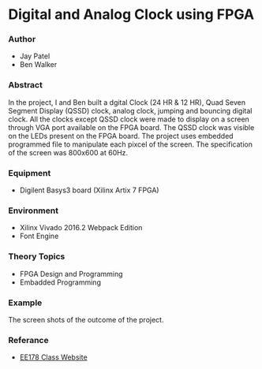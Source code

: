 # Digital and Analog Clock using FPGA

### Author
- Jay Patel
- Ben Walker

### Abstract 
In the project, I and Ben built a dgital Clock  (24 HR & 12 HR),
Quad Seven Segment Display (QSSD) clock, analog clock, jumping and bouncing digital clock. All the clocks except QSSD clock were made to display on a screen through VGA port available on the FPGA board. The QSSD clock was visible on the LEDs present on the FPGA board. The project uses embedded programmed file to manipulate each pixcel of the screen. The specification of the screen was 800x600 at 60Hz.  

### Equipment
- Digilent Basys3 board (Xilinx Artix 7 FPGA)

### Environment
- Xilinx Vivado 2016.2 Webpack Edition
- Font Engine

### Theory Topics
- FPGA Design and Programming
- Embadded Programming

### Example
The screen shots of the outcome of the project. 


### Referance
- [EE178 Class Website](http://www.eric.crabill.org/ "EE178 Class Website")

